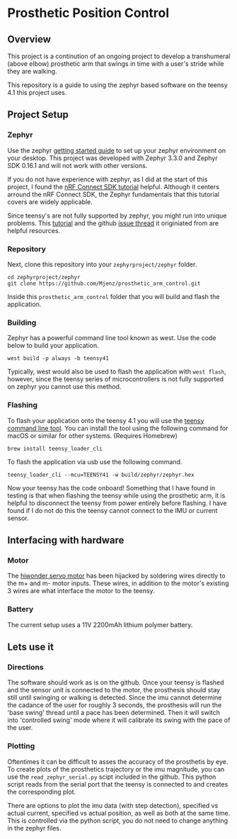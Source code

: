 # Prosthetic Position Control

## Overview
This project is a continution of an ongoing project to develop a transhumeral (above elbow) prosthetic arm that swings in time with a user's stride while they are walking.

This repository is a guide to using the zephyr based software on the teensy 4.1 this project uses.

## Project Setup
### Zephyr
Use the zephyr [getting started guide](https://docs.zephyrproject.org/latest/develop/getting_started/index.html) to set up your zephyr environment on your desktop. This project was developed with Zephyr 3.3.0 and Zephyr SDK 0.16.1 and will not work with other versions.

If you do not have experience with zephyr, as I did at the start of this project, I found the [nRF Connect SDK tutorial](https://academy.nordicsemi.com/courses/nrf-connect-sdk-fundamentals/) helpful. Although it centers arround the nRF Connect SDK, the Zephyr fundamentals that this tutorial covers are widely applicable.

Since teensy's are not fully supported by zephyr, you might run into unique problems. This [tutorial](https://github.com/ufechner7/zephyr_teensy4_test) and the github [issue thread](https://github.com/zephyrproject-rtos/zephyr/issues/30204) it originiated from are helpful resources.
### Repository
Next, clone this repository into your `zephyrproject/zephyr` folder.
```
cd zephyrproject/zephyr
git clone https://github.com/Mjenz/prosthetic_arm_control.git
``` 
Inside this `prosthetic_arm_control` folder that you will build and flash the application.

### Building
Zephyr has a powerful command line tool known as west. Use the code below to build your application.
```
west build -p always -b teensy41
```
Typically, west would also be used to flash the application with `west flash`, however, since the teensy series of microcontrollers is not fully supported on zephyr you cannot use this method.

### Flashing
To flash your application onto the teensy 4.1 you will use the [teensy command line tool](https://www.pjrc.com/teensy/loader_cli.html). You can install the tool using the following command for macOS or similar for other systems. (Requires Homebrew)
```
brew install teensy_loader_cli
```

To flash the application via usb use the following command.
```
teensy_loader_cli --mcu=TEENSY41 -w build/zephyr/zephyr.hex
```

Now your teensy has the code onboard! Something that I have found in testing is that when flashing the teensy while using the prosthetic arm, it is helpful to disconnect the teensy from power entirely before flashing. I have found if I do not do this the teensy cannot connect to the IMU or current sensor.

## Interfacing with hardware
### Motor
The [hiwonder servo motor](https://www.hiwonder.com/products/hps-3518sg) has been hijacked by soldering wires directly to the m+ and m- motor inputs. These wires, in addition to the motor's existing 3 wires are what interface the motor to the teensy. 

### Battery
The current setup uses a 11V 2200mAh lithium polymer battery.

## Lets use it
### Directions
The software should work as is on the github. Once your teensy is flashed and the sensor unit is connected to the motor, the prosthesis should stay still until swinging or walking is detected. Since the imu cannot determine the cadance of the user for roughly 3 seconds, the prosthesis will run the 'base swing' thread until a pace has been determined. Then it will switch into 'controlled swing' mode where it will calibrate its swing with the pace of the user.

### Plotting
Oftentimes it can be difficult to asses the accuracy of the prosthetis by eye. To create plots of the prosthetics trajectory or the imu magnitude, you can use the `read_zephyr_serial.py` scipt included in the github. This python script reads from the serial port that the teensy is connected to and creates the corresponding plot. 

There are options to plot the imu data (with step detection), specified vs actual current, specified vs actual position, as well as both at the same time. This is controlled via the python script, you do not need to change anything in the zephyr files.
